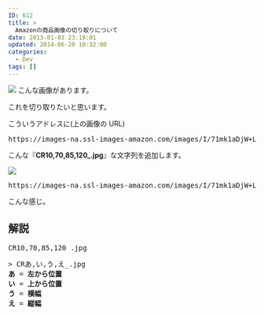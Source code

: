```yaml
---
ID: 612
title: >
  Amazonの商品画像の切り取りについて
date: 2013-01-03 23:19:01
updated: 2014-06-20 10:32:00
categories:
  - Dev
tags: []
---
```


<a href="http://goo.gl/ufFGl" target="_blank"><img src="https://images-na.ssl-images-amazon.com/images/I/71mk1aDjW%2BL._SL300_.jpg" /></a>
こんな画像があります。

これを切り取りたいと思います。

<!--more-->

こういうアドレスに(上の画像の URL)

<pre class="linenums">https://images-na.ssl-images-amazon.com/images/I/71mk1aDjW+L._SL300_.jpg</pre>

こんな『<b>CR10,70,85,120\_.jpg</b>』な文字列を追加します。

<a href="http://goo.gl/ufFGl" target="_blank"><img src="https://images-na.ssl-images-amazon.com/images/I/71mk1aDjW+L._SL300_CR10,70,85,120_.jpg" /></a>

<pre class="linenums">https://images-na.ssl-images-amazon.com/images/I/71mk1aDjW+L._SL300_<b>CR10,70,85,120_.jpg</b></pre>

こんな感じ。

<h2>解説</h2>
<pre class="linenums">CR10,70,85,120_.jpg</pre>
<pre>> CRあ,い,う,え_.jpg
<b>あ</b> = <span class="text-info"><b>左から位置</b></span>
<b>い</b> = <span class="text-info"><b>上から位置</b></span>
<b>う</b> = <span class="text-info"><b>横幅</b></span>
<b>え</b> = <span class="text-info"><b>縦幅</b></span></pre>
